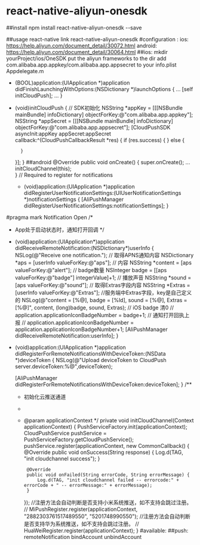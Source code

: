 # react-native-aliyun-onesdk

##install
npm install react-native-aliyun-onesdk --save

##usage
react-native link react-native-aliyun-onesdk
#configuration :
ios: https://help.aliyun.com/document_detail/30072.html
android: https://help.aliyun.com/document_detail/30064.html
##ios:
mkdir yourProject/ios/OneSDK
put the aliyun frameworks to the dir
add com.alibaba.app.appkey/com.alibaba.app.appsecret to your info.plist
Appdelegate.m
- (BOOL)application:(UIApplication *)application didFinishLaunchingWithOptions:(NSDictionary *)launchOptions
{
  ...
  [self initCloudPush];
  ...
}
- (void)initCloudPush {
	// SDK初始化
	NSString *appKey = [[[NSBundle mainBundle] infoDictionary] objectForKey:@"com.alibaba.app.appkey"];
	NSString *appSecret = [[[NSBundle mainBundle] infoDictionary] objectForKey:@"com.alibaba.app.appsecret"];
	[CloudPushSDK asyncInit:appKey appSecret:appSecret callback:^(CloudPushCallbackResult *res) {
		if (res.success) {
		} else {
			
		}
	}];
}
##android
@Override
public void onCreate() {
  super.onCreate();
  ...
  initCloudChannel(this);      
}
// Required to register for notifications
   - (void)application:(UIApplication *)application didRegisterUserNotificationSettings:(UIUserNotificationSettings *)notificationSettings
   {
    [AliPushManager didRegisterUserNotificationSettings:notificationSettings];
   }
   
#pragma mark Notification Open
/*
 *  App处于启动状态时，通知打开回调
 */
- (void)application:(UIApplication*)application didReceiveRemoteNotification:(NSDictionary*)userInfo {
	NSLog(@"Receive one notification.");
	// 取得APNS通知内容
	NSDictionary *aps = [userInfo valueForKey:@"aps"];
	// 内容
	NSString *content = [aps valueForKey:@"alert"];
	// badge数量
	NSInteger badge = [[aps valueForKey:@"badge"] integerValue]+1;
	// 播放声音
	NSString *sound = [aps valueForKey:@"sound"];
	// 取得Extras字段内容
	NSString *Extras = [userInfo valueForKey:@"Extras"]; //服务端中Extras字段，key是自己定义的
	NSLog(@"content = [%@], badge = [%ld], sound = [%@], Extras = [%@]", content, (long)badge, sound, Extras);
	// iOS badge 清0
	//    application.applicationIconBadgeNumber = badge+1;
	// 通知打开回执上报
	//	 application.applicationIconBadgeNumber = application.applicationIconBadgeNumber+1;
	[AliPushManager didReceiveRemoteNotification:userInfo];
}   
- (void)application:(UIApplication *)application didRegisterForRemoteNotificationsWithDeviceToken:(NSData *)deviceToken {
	NSLog(@"Upload deviceToken to CloudPush server.deviceToken:%@",deviceToken);
	
	[AliPushManager didRegisterForRemoteNotificationsWithDeviceToken:deviceToken];
}
/**
     * 初始化云推送通道
     *
     * @param applicationContext
     */
    private void initCloudChannel(Context applicationContext) {
        PushServiceFactory.init(applicationContext);
        CloudPushService pushService = PushServiceFactory.getCloudPushService();
        pushService.register(applicationContext, new CommonCallback() {
            @Override
            public void onSuccess(String response) {
                Log.d(TAG, "init cloudchannel success");
            }

            @Override
            public void onFailed(String errorCode, String errorMessage) {
                Log.d(TAG, "init cloudchannel failed -- errorcode:" + errorCode + " -- errorMessage:" + errorMessage);
            }
        });
//注册方法会自动判断是否支持小米系统推送，如不支持会跳过注册。
//            MiPushRegister.register(applicationContext, "2882303761517489550", "5201748990550");
//注册方法会自动判断是否支持华为系统推送，如不支持会跳过注册。
//            HuaWeiRegister.register(applicationContext);
    }
#available:
##push: remoteNotification
        bindAccount
        unbindAccount
       
